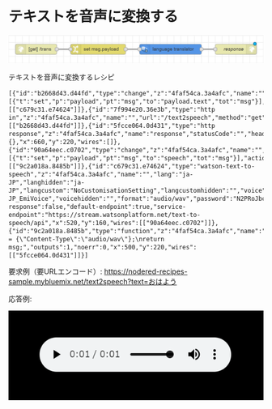 # テキストを音声に変換する

![flow](https://github.com/Daiki-Kawanuma/nodered-recipes/blob/master/text-to-speech/image.png)

テキストを音声に変換するレシピ

```
[{"id":"b2668d43.d44fd","type":"change","z":"4faf54ca.3a4afc","name":"","rules":[{"t":"set","p":"payload","pt":"msg","to":"payload.text","tot":"msg"}],"action":"","property":"","from":"","to":"","reg":false,"x":320,"y":160,"wires":[["c679c31.e74624"]]},{"id":"7f994e20.36e3b","type":"http in","z":"4faf54ca.3a4afc","name":"","url":"/text2speech","method":"get","upload":false,"swaggerDoc":"","x":110,"y":160,"wires":[["b2668d43.d44fd"]]},{"id":"5fcce064.0d431","type":"http response","z":"4faf54ca.3a4afc","name":"response","statusCode":"","headers":{},"x":660,"y":220,"wires":[]},{"id":"90a64eec.c0702","type":"change","z":"4faf54ca.3a4afc","name":"","rules":[{"t":"set","p":"payload","pt":"msg","to":"speech","tot":"msg"}],"action":"","property":"","from":"","to":"","reg":false,"x":320,"y":220,"wires":[["9c2a018a.8485b"]]},{"id":"c679c31.e74624","type":"watson-text-to-speech","z":"4faf54ca.3a4afc","name":"","lang":"ja-JP","langhidden":"ja-JP","langcustom":"NoCustomisationSetting","langcustomhidden":"","voice":"ja-JP_EmiVoice","voicehidden":"","format":"audio/wav","password":"N2PRoJbcaHg6","apikey":"","payload-response":false,"default-endpoint":true,"service-endpoint":"https://stream.watsonplatform.net/text-to-speech/api","x":520,"y":160,"wires":[["90a64eec.c0702"]]},{"id":"9c2a018a.8485b","type":"function","z":"4faf54ca.3a4afc","name":"Header","func":"msg.headers = {\"Content-Type\":\"audio/wav\"};\nreturn msg;","outputs":1,"noerr":0,"x":500,"y":220,"wires":[["5fcce064.0d431"]]}]
```

要求例（要URLエンコード）: https://nodered-recipes-sample.mybluemix.net/text2speech?text=おはよう

応答例: 

![flow](https://github.com/Daiki-Kawanuma/nodered-recipes/blob/master/text-to-speech/image2.png)
